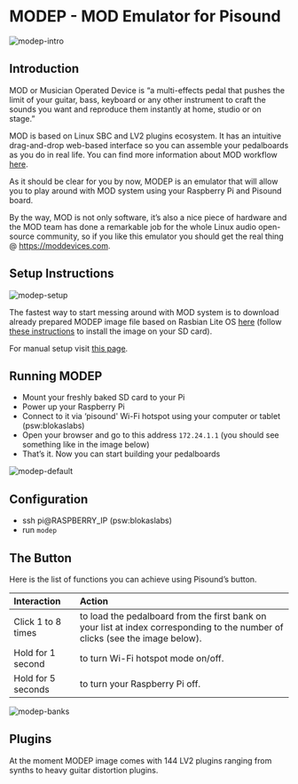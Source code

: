 # MODEP - MOD Emulator for Pisound
![modep-intro](https://raw.githubusercontent.com/wiki/BlokasLabs/pisound-docs/images/modep-intro.PNG)

## Introduction

MOD or Musician Operated Device is “a multi-effects pedal that pushes the limit of your guitar, bass, keyboard or any other instrument to craft the sounds you want and reproduce them instantly at home, studio or on stage.”

MOD is based on Linux SBC and LV2 plugins ecosystem. It has an intuitive drag-and-drop web-based interface so you can assemble your pedalboards as you do in real life. You can find more information about MOD workflow [here](https://moddevices.com/pages/mod-duo).

As it should be clear for you by now, MODEP is an emulator that will allow you to play around with MOD system using your Raspberry Pi and Pisound board.

By the way, MOD is not only software, it’s also a nice piece of hardware and the MOD team has done a remarkable job for the whole Linux audio open-source community, so if you like this emulator you should get the real thing @ https://moddevices.com.

## Setup Instructions
![modep-setup](https://raw.githubusercontent.com/wiki/BlokasLabs/pisound-docs/images/modep-setup.png)

The fastest way to start messing around with MOD system is to download already prepared MODEP image file based on Rasbian Lite OS [here](http://www.mediafire.com/file/oya6bq5sct658ba/modep.zip) (follow [these instructions](https://www.raspberrypi.org/documentation/installation/installing-images/) to install the image on your SD card).

For manual setup visit [this page](https://github.com/BlokasLabs/modep). 

## Running MODEP
- Mount your freshly baked SD card to your Pi
- Power up your Raspberry Pi
- Connect to it via ‘pisound' Wi-Fi hotspot using your computer or tablet (psw:blokaslabs)
- Open your browser and go to this address `172.24.1.1` (you should see something like in the image below)
- That’s it. Now you can start building your pedalboards
 
![modep-default](https://raw.githubusercontent.com/wiki/BlokasLabs/pisound-docs/images/modep-default.png)

## Configuration
- ssh pi@RASPBERRY_IP (psw:blokaslabs)
- run `modep`

## The Button

Here is the list of functions you can achieve using Pisound’s button.

**Interaction**|**Action**
:-----|:-----
| Click 1 to 8 times | to load the pedalboard from the first bank on your list at index corresponding to the number of clicks (see the image below).
| Hold for 1 second  | to turn Wi-Fi hotspot mode on/off.                                                                                            
| Hold for 5 seconds | to turn your Raspberry Pi off.                                                                                                

![modep-banks](https://raw.githubusercontent.com/wiki/BlokasLabs/pisound-docs/images/modep-banks.PNG)

## Plugins

At the moment MODEP image comes with 144 LV2 plugins ranging from synths to heavy guitar distortion plugins.


